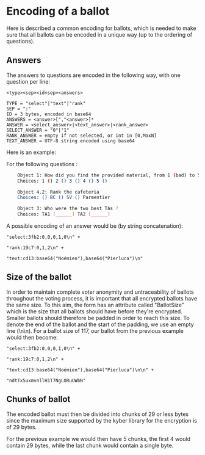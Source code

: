 # Encoding of a ballot

Here is described a common encoding for ballots, which is needed
to make sure that all ballots can be encoded in a unique way (up to the
ordering of questions).

## Answers

The answers to questions are encoded in the following way, with one question per line:

```
<type><sep><id<sep><answers>

TYPE = "select"|"text"|"rank"
SEP = ":"
ID = 3 bytes, encoded in base64
ANSWERS = <answer>[","<answer>]*
ANSWER = <select_answer>|<text_answer>|<rank_answer>
SELECT_ANSWER = "0"|"1"
RANK_ANSWER = empty if not selected, or int in [0,MaxN]
TEXT_ANSWER = UTF-8 string encoded using base64
```

Here is an example:

For the following questions :

```bash
    Object 1: How did you find the provided material, from 1 (bad) to 5 (excellent) ?
    Choices: 1 () 2 () 3 () 4 () 5 ()

	Object 4.2: Rank the cafeteria
	Choices: () BC () SV () Parmentier

	Object 3: Who were the two best TAs ?
	Choices: TA1 [______] TA2 [______]
```

A possible encoding of an answer would be (by string concatenation):

```
"select:3fb2:0,0,0,1,0\n" +

"rank:19c7:0,1,2\n" +

"text:cd13:base64("Noémien"),base64("Pierluca")\n"
```

## Size of the ballot

In order to maintain complete voter anonymity and untraceability of ballots throughout the
voting process, it is important that all encrypted ballots have the same size. To this aim,
the form has an attribute called "BallotSize" which is the size
that all ballots should have before they're encrypted. Smaller ballots should therefore be
padded in order to reach this size. To denote the end of the ballot and the start of the padding,
we use an empty line (\n\n). For a ballot size of 117, our ballot from the previous example
would then become:

```
"select:3fb2:0,0,0,1,0\n" +

"rank:19c7:0,1,2\n" +

"text:cd13:base64("Noémien"),base64("Pierluca")\n\n" +

"ndtTx5uxmvnllH1T7NgLORuUWbN"
```

## Chunks of ballot

The encoded ballot must then be divided into chunks of 29 or less bytes since the maximum size supported by the kyber library for the encryption is of 29 bytes.

For the previous example we would then have 5 chunks, the first 4 would contain 29 bytes, while the last chunk would contain a single byte.
